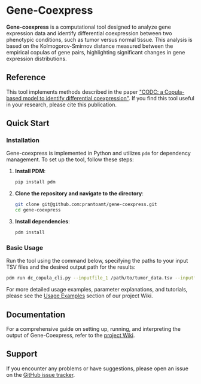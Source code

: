 # Gene-Coexpress

**Gene-coexpress** is a computational tool designed to analyze gene expression data and identify differential coexpression between two phenotypic conditions, such as tumor versus normal tissue. This analysis is based on the Kolmogorov-Smirnov distance measured between the empirical copulas of gene pairs, highlighting significant changes in gene expression distributions.

## Reference

This tool implements methods described in the paper ["CODC: a Copula-based model to identify differential coexpression"](https://doi.org/10.1038/s41540-020-0137-9). If you find this tool useful in your research, please cite this publication.

## Quick Start

### Installation

Gene-coexpress is implemented in Python and utilizes `pdm` for dependency management. To set up the tool, follow these steps:

1. **Install PDM**:
   ```bash
   pip install pdm
   ```
2. **Clone the repository and navigate to the directory**:
   ```bash
   git clone git@github.com:prantoamt/gene-coexpress.git
   cd gene-coexpress
   ```
3. **Install dependencies**:
   ```bash
   pdm install
   ```

### Basic Usage

Run the tool using the command below, specifying the paths to your input TSV files and the desired output path for the results:
```bash
pdm run dc_copula_cli.py --inputfile_1 /path/to/tumor_data.tsv --inputfile_2 /path/to/normal_data.tsv --output_path /path/to/output/network.tsv
```

For more detailed usage examples, parameter explanations, and tutorials, please see the [Usage Examples](https://github.com/prantoamt/gene-coexpress/wiki/Usage-Examples) section of our project Wiki.

## Documentation

For a comprehensive guide on setting up, running, and interpreting the output of Gene-Coexpress, refer to the [project Wiki](https://github.com/prantoamt/gene-coexpress/wiki).

## Support

If you encounter any problems or have suggestions, please open an issue on the [GitHub issue tracker](https://github.com/prantoamt/gene-coexpress/issues).